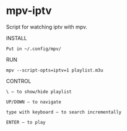 # mpv-iptv

Script for watching iptv with mpv.

INSTALL

	Put in ~/.config/mpv/
  
RUN

	mpv --script-opts=iptv=1 playlist.m3u

CONTROL

	\ — to show/hide playlist
  
	UP/DOWN — to navigate

	type with keyboard — to search incrementally

	ENTER — to play
